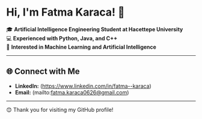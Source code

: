 # Hi, I'm Fatma Karaca! 👋

🎓 **Artificial Intelligence Engineering Student at Hacettepe University**  
💻 **Experienced with Python, Java, and C++**  
🤖 **Interested in Machine Learning and Artificial Intelligence**  

---

## 🌐 Connect with Me
- **LinkedIn:** (https://www.linkedin.com/in/fatma--karaca)  
- **Email:** (mailto:fatma.karaca0626@gmail.com)  

---

😊 Thank you for visiting my GitHub profile!

<!--
**fatmakaraca/fatmakaraca** is a ✨ _special_ ✨ repository because its `README.md` (this file) appears on your GitHub profile.

Here are some ideas to get you started:

- 🔭 I’m currently working on ...
- 🌱 I’m currently learning ...
- 👯 I’m looking to collaborate on ...
- 🤔 I’m looking for help with ...
- 💬 Ask me about ...
- 📫 How to reach me: ...
- 😄 Pronouns: ...
- ⚡ Fun fact: ...
-->
